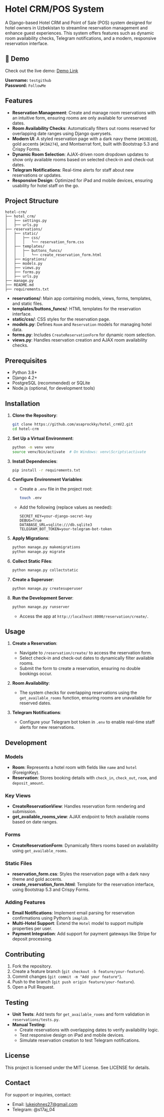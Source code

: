 # Hotel CRM/POS System

A Django-based Hotel CRM and Point of Sale (POS) system designed for hotel owners in Uzbekistan to streamline reservation management and enhance guest experiences. This system offers features such as dynamic room availability checks, Telegram notifications, and a modern, responsive reservation interface.
## 🚀 Demo

Check out the live demo: [Demo Link](https://fulstek.uz/hotel_crm/)

**Username:** `testgithub`  
**Password:** `FollowMe`


## Features

- **Reservation Management**: Create and manage room reservations with an intuitive form, ensuring rooms are only available for unreserved dates.
- **Room Availability Checks**: Automatically filters out rooms reserved for overlapping date ranges using Django querysets.
- **Modern UI**: A styled reservation page with a dark navy theme (`#030D28`), gold accents (`#CDA274`), and Montserrat font, built with Bootstrap 5.3 and Crispy Forms.
- **Dynamic Room Selection**: AJAX-driven room dropdown updates to show only available rooms based on selected check-in and check-out dates.
- **Telegram Notifications**: Real-time alerts for staff about new reservations or updates.
- **Responsive Design**: Optimized for iPad and mobile devices, ensuring usability for hotel staff on the go.

## Project Structure

```
hotel-crm/
├── hotel_crm/
│   ├── settings.py
│   ├── urls.py
├── reservations/
│   ├── static/
│   │   ├── css/
│   │   │   └── reservation_form.css
│   ├── templates/
│   │   ├── buttons_funcs/
│   │   │   └── create_reservation_form.html
│   ├── migrations/
│   ├── models.py
│   ├── views.py
│   ├── forms.py
│   ├── urls.py
├── manage.py
├── README.md
├── requirements.txt
```

- **reservations/**: Main app containing models, views, forms, templates, and static files.
- **templates/buttons_funcs/**: HTML templates for the reservation interface.
- **static/css/**: CSS styles for the reservation page.
- **models.py**: Defines `Room` and `Reservation` models for managing hotel data.
- **forms.py**: Includes `CreateReservationForm` for dynamic room selection.
- **views.py**: Handles reservation creation and AJAX room availability checks.

## Prerequisites

- Python 3.8+
- Django 4.2+
- PostgreSQL (recommended) or SQLite
- Node.js (optional, for development tools)

## Installation

1. **Clone the Repository**:

   ```bash
   git clone https://github.com/asaprockky/hotel_crmV2.git
   cd hotel-crm
   ```

2. **Set Up a Virtual Environment**:

   ```bash
   python -m venv venv
   source venv/bin/activate  # On Windows: venv\Scripts\activate
   ```

3. **Install Dependencies**:

   ```bash
   pip install -r requirements.txt
   ```

4. **Configure Environment Variables**:

   - Create a `.env` file in the project root:

     ```bash
     touch .env
     ```
   - Add the following (replace values as needed):

     ```env
     SECRET_KEY=your-django-secret-key
     DEBUG=True
     DATABASE_URL=sqlite:///db.sqlite3
     TELEGRAM_BOT_TOKEN=your-telegram-bot-token
     ```

5. **Apply Migrations**:

   ```bash
   python manage.py makemigrations
   python manage.py migrate
   ```

6. **Collect Static Files**:

   ```bash
   python manage.py collectstatic
   ```

7. **Create a Superuser**:

   ```bash
   python manage.py createsuperuser
   ```

8. **Run the Development Server**:

   ```bash
   python manage.py runserver
   ```

   - Access the app at `http://localhost:8000/reservation/create/`.

## Usage

1. **Create a Reservation**:

   - Navigate to `/reservation/create/` to access the reservation form.
   - Select check-in and check-out dates to dynamically filter available rooms.
   - Submit the form to create a reservation, ensuring no double bookings occur.

2. **Room Availability**:

   - The system checks for overlapping reservations using the `get_available_rooms` function, ensuring rooms are unavailable for reserved dates.

3. **Telegram Notifications**:

   - Configure your Telegram bot token in `.env` to enable real-time staff alerts for new reservations.

## Development

### Models

- **Room**: Represents a hotel room with fields like `name` and `hotel` (ForeignKey).
- **Reservation**: Stores booking details with `check_in`, `check_out`, `room`, and `deposit_amount`.

### Key Views

- **CreateReservationView**: Handles reservation form rendering and submission.
- **get_available_rooms_view**: AJAX endpoint to fetch available rooms based on date ranges.

### Forms

- **CreateReservationForm**: Dynamically filters rooms based on availability using `get_available_rooms`.

### Static Files

- **reservation_form.css**: Styles the reservation page with a dark navy theme and gold accents.
- **create_reservation_form.html**: Template for the reservation interface, using Bootstrap 5.3 and Crispy Forms.

### Adding Features

- **Email Notifications**: Implement email parsing for reservation confirmations using Python’s `imaplib`.
- **Multi-Hotel Support**: Extend the `Hotel` model to support multiple properties per user.
- **Payment Integration**: Add support for payment gateways like Stripe for deposit processing.

## Contributing

1. Fork the repository.
2. Create a feature branch (`git checkout -b feature/your-feature`).
3. Commit changes (`git commit -m "Add your feature"`).
4. Push to the branch (`git push origin feature/your-feature`).
5. Open a Pull Request.

## Testing

- **Unit Tests**: Add tests for `get_available_rooms` and form validation in `reservations/tests.py`.
- **Manual Testing**:
  - Create reservations with overlapping dates to verify availability logic.
  - Test responsive design on iPad and mobile devices.
  - Simulate reservation creation to test Telegram notifications.

## License

This project is licensed under the MIT License. See LICENSE for details.

## Contact

For support or inquiries, contact:

- Email: lukejohnes27@gmail.com
- Telegram: @s17aj_04
